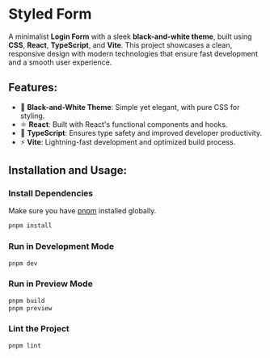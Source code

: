 # **Styled Form**

A minimalist **Login Form** with a sleek **black-and-white theme**, built using **CSS**, **React**, **TypeScript**, and **Vite**. This project showcases a clean, responsive design with modern technologies that ensure fast development and a smooth user experience.

## **Features:**
- 🎨 **Black-and-White Theme**: Simple yet elegant, with pure CSS for styling.
- ⚛️ **React**: Built with React's functional components and hooks.
- 📘 **TypeScript**: Ensures type safety and improved developer productivity.
- ⚡ **Vite**: Lightning-fast development and optimized build process.

## **Installation and Usage:**

### **Install Dependencies**
Make sure you have [pnpm](https://pnpm.io/) installed globally.
```bash
pnpm install
```

### **Run in Development Mode**
```bash
pnpm dev
```

### **Run in Preview Mode**
```bash
pnpm build
pnpm preview
```

### **Lint the Project**
```
pnpm lint
```
